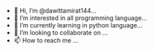 - 👋 Hi, I’m @dawittamirat144...
- 👀 I’m interested in all programming language...
- 🌱 I’m currently learning in python language...
- 💞️ I’m looking to collaborate on ...
- 📫 How to reach me ...

<!---
dawittamirat144/dawittamirat144 is a ✨ special ✨ repository because its `README.md` (this file) appears on your GitHub profile.
You can click the Preview link to take a look at your changes.
--->

